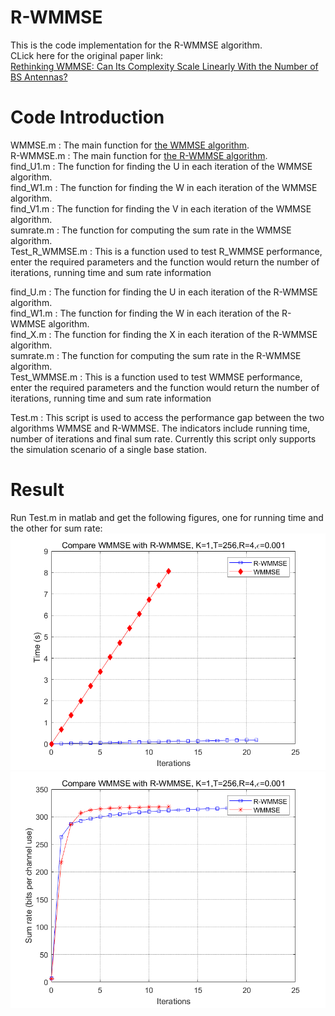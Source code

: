 # R-WMMSE
This is the code implementation for the R-WMMSE algorithm.  
CLick here for the original paper link:  
[Rethinking WMMSE: Can Its Complexity Scale Linearly With the Number of BS Antennas?](https://ieeexplore.ieee.org/document/10054084/)  
# Code Introduction
WMMSE.m : The main function for [the WMMSE algorithm](https://ieeexplore.ieee.org/document/5756489/).  
R-WMMSE.m : The main function for [the R-WMMSE algorithm](https://ieeexplore.ieee.org/document/10054084/).    
find_U1.m : The function for finding the U in each iteration of the WMMSE algorithm.  
find_W1.m : The function for finding the W in each iteration of the WMMSE algorithm.  
find_V1.m : The function for finding the V in each iteration of the WMMSE algorithm.  
sumrate.m : The function for computing the sum rate in the WMMSE algorithm.  
Test_R_WMMSE.m : This is a function used to test R_WMMSE performance, enter the required parameters and the function would return the number of iterations, running time and sum rate information  

find_U.m : The function for finding the U in each iteration of the R-WMMSE algorithm.  
find_W1.m : The function for finding the W in each iteration of the R-WMMSE algorithm.  
find_X.m : The function for finding the X in each iteration of the R-WMMSE algorithm.  
sumrate.m : The function for computing the sum rate in the R-WMMSE algorithm.  
Test_WMMSE.m : This is a function used to test WMMSE performance, enter the required parameters and the function would return the number of iterations, running time and sum rate information  

Test.m : This script is used to access the performance gap between the two algorithms WMMSE and R-WMMSE. The indicators include running time, number of iterations and final sum rate. Currently this script only supports the simulation scenario of a single base station.
# Result
Run Test.m in matlab and get the following figures, one for running time and the other for sum rate:  
![Running time comparison](/figs/result1.png)  
![Sum rate comparison](/figs/result2.png)  
